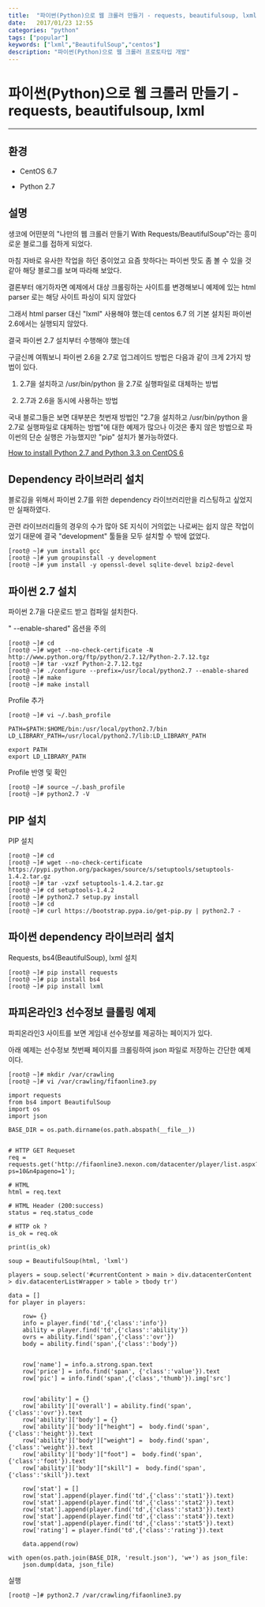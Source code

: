```yaml
---
title:  "파이썬(Python)으로 웹 크롤러 만들기 - requests, beautifulsoup, lxml"
date:   2017/01/23 12:55
categories: "python"
tags: ["popular"]
keywords: ["lxml","BeautifulSoup","centos"]
description: "파이썬(Python)으로 웹 크롤러 프로토타입 개발"
---
```


# 파이썬(Python)으로 웹 크롤러 만들기 - requests, beautifulsoup, lxml
---

## 환경

- CentOS 6.7

- Python 2.7

## 설명

생코에 어떤분의 "나만의 웹 크롤러 만들기 With Requests/BeautifulSoup"라는 흥미로운 블로그를 접하게 되었다.

마침 자바로 유사한 작업을 하던 중이었고 요즘 핫하다는 파이썬 맛도 좀 볼 수 있을 것 같아 해당 블로그를 보며 따라해 보았다.

결론부터 애기하자면 예제에서 대상 크롤링하는 사이트를 변경해보니 예제에 있는 html parser 로는 해당 사이트 파싱이 되지 않았다

그래서 html parser 대신 "lxml" 사용해야 했는데 centos 6.7 의 기본 설치된 파이썬 2.6에서는 실행되지 않았다.

결국 파이썬 2.7 설치부터 수행해야 했는데

구글신께 여쭤보니 파이썬 2.6을 2.7로 업그레이드 방법은 다음과 같이 크게 2가지 방법이 있다.

1. 2.7을 설치하고 /usr/bin/python 을 2.7로 실행파일로 대체하는 방법

1. 2.7과 2.6을 동시에 사용하는 방법

국내 블로그들은 보면 대부분은 첫번재 방법인 "2.7을 설치하고 /usr/bin/python 을 2.7로 실행파일로 대체하는 방법"에 대한 예제가 많으나 이것은 좋지 않은 방법으로 파이썬의 단순 실행은 가능했지만 "pip" 설치가 불가능하였다.

[How to install Python 2.7 and Python 3.3 on CentOS 6](https://danieleriksson.net/2017/02/08/how-to-install-latest-python-on-centos/)

## Dependency 라이브러리 설치

블로깅을 위해서 파이썬 2.7를 위한 dependency 라이브러리만을 리스팅하고 싶었지만 실패하였다.

관련 라이브러리들의 경우의 수가 많아 SE 지식이 거의없는 나로써는 쉽지 않은 작업이었기 대문에 결국 "development" 툴들을 모두 설치할 수 밖에 없었다.

```
[root@ ~]# yum install gcc
[root@ ~]# yum groupinstall -y development
[root@ ~]# yum install -y openssl-devel sqlite-devel bzip2-devel
```

## 파이썬 2.7 설치

파이썬 2.7을 다운로드 받고 컴파일 설치한다.

" --enable-shared" 옵션을 주의

```
[root@ ~]# cd
[root@ ~]# wget --no-check-certificate -N http://www.python.org/ftp/python/2.7.12/Python-2.7.12.tgz
[root@ ~]# tar -vxzf Python-2.7.12.tgz
[root@ ~]# ./configure --prefix=/usr/local/python2.7 --enable-shared
[root@ ~]# make
[root@ ~]# make install
```

Profile 추가

```
[root@ ~]# vi ~/.bash_profile
```

```
PATH=$PATH:$HOME/bin:/usr/local/python2.7/bin
LD_LIBRARY_PATH=/usr/local/python2.7/lib:LD_LIBRARY_PATH

export PATH
export LD_LIBRARY_PATH
```

Profile 반영 및 확인

```
[root@ ~]# source ~/.bash_profile
[root@ ~]# python2.7 -V
```

## PIP 설치

PIP 설치

```
[root@ ~]# cd
[root@ ~]# wget --no-check-certificate https://pypi.python.org/packages/source/s/setuptools/setuptools-1.4.2.tar.gz
[root@ ~]# tar -vzxf setuptools-1.4.2.tar.gz
[root@ ~]# cd setuptools-1.4.2
[root@ ~]# python2.7 setup.py install
[root@ ~]# cd
[root@ ~]# curl https://bootstrap.pypa.io/get-pip.py | python2.7 -
```

## 파이썬 dependency 라이브러리 설치

Requests, bs4(BeautifulSoup), lxml 설치

```
[root@ ~]# pip install requests
[root@ ~]# pip install bs4
[root@ ~]# pip install lxml
```

## 파피온라인3 선수정보 클롤링 예제

파피온라인3 사이트를 보면 게임내 선수정보를 제공하는 페이지가 있다.

아래 예제는 선수정보 첫번째 페이지를 크롤링하여 json 파일로 저장하는 간단한 예제이다.

```
[root@ ~]# mkdir /var/crawling
[root@ ~]# vi /var/crawling/fifaonline3.py
```

```
import requests
from bs4 import BeautifulSoup
import os
import json

BASE_DIR = os.path.dirname(os.path.abspath(__file__))


# HTTP GET Requeset
req = requests.get('http://fifaonline3.nexon.com/datacenter/player/list.aspx?ps=10&n4pageno=1');

# HTML
html = req.text

# HTML Header (200:success)
status = req.status_code

# HTTP ok ?
is_ok = req.ok

print(is_ok)

soup = BeautifulSoup(html, 'lxml')

players = soup.select('#currentContent > main > div.datacenterContent > div.datacenterListWrapper > table > tbody tr')

data = []
for player in players:

    row= {}
    info = player.find('td',{'class':'info'})
    ability = player.find('td',{'class':'ability'})
    ovrs = ability.find('span',{'class':'ovr'})
    body = ability.find('span',{'class':'body'})


    row['name'] = info.a.strong.span.text
    row['price'] = info.find('span', {'class':'value'}).text
    row['pic'] = info.find('span',{'class','thumb'}).img['src']


    row['ability'] = {}
    row['ability']['overall'] = ability.find('span',{'class':'ovr'}).text
    row['ability']['body'] = {}
    row['ability']['body']["height"] =  body.find('span',{'class':'height'}).text
    row['ability']['body']["weight"] =  body.find('span',{'class':'weight'}).text
    row['ability']['body']["foot"] =  body.find('span',{'class':'foot'}).text
    row['ability']['body']["skill"] =  body.find('span',{'class':'skill'}).text

    row['stat'] = []
    row['stat'].append(player.find('td',{'class':'stat1'}).text)
    row['stat'].append(player.find('td',{'class':'stat2'}).text)
    row['stat'].append(player.find('td',{'class':'stat3'}).text)
    row['stat'].append(player.find('td',{'class':'stat4'}).text)
    row['stat'].append(player.find('td',{'class':'stat5'}).text)
    row['rating'] = player.find('td',{'class':'rating'}).text

    data.append(row)

with open(os.path.join(BASE_DIR, 'result.json'), 'w+') as json_file:
    json.dump(data, json_file)
```

실행

```
[root@ ~]# python2.7 /var/crawling/fifaonline3.py
```
